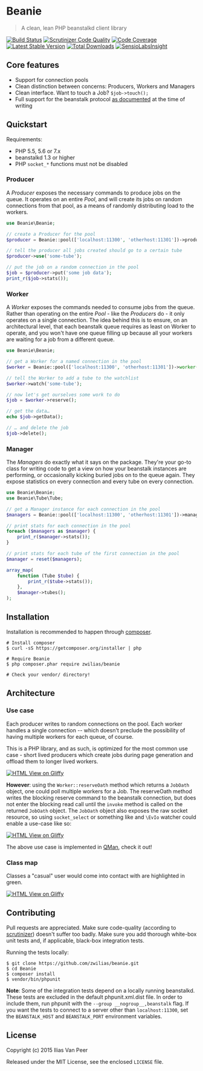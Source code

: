 # Beanie
> A clean, lean PHP beanstalkd client library

[![Build Status](https://travis-ci.org/zwilias/beanie.svg?branch=master)](https://travis-ci.org/zwilias/beanie)
[![Scrutinizer Code Quality](https://scrutinizer-ci.com/g/zwilias/beanie/badges/quality-score.png?b=master)](https://scrutinizer-ci.com/g/zwilias/beanie/?branch=master)
[![Code Coverage](https://scrutinizer-ci.com/g/zwilias/beanie/badges/coverage.png?b=master)](https://scrutinizer-ci.com/g/zwilias/beanie/?branch=master)
[![Latest Stable Version](https://poser.pugx.org/zwilias/beanie/v/stable)](https://packagist.org/packages/zwilias/beanie) 
[![Total Downloads](https://poser.pugx.org/zwilias/beanie/downloads)](https://packagist.org/packages/zwilias/beanie) 
[![SensioLabsInsight](https://insight.sensiolabs.com/projects/fd5f7759-24c7-482b-a077-3563e65c8add/mini.png)](https://insight.sensiolabs.com/projects/fd5f7759-24c7-482b-a077-3563e65c8add)

## Core features

- Support for connection pools
- Clean distinction between concerns: Producers, Workers and Managers
- Clean interface. Want to touch a Job? `$job->touch();`
- Full support for the beanstalk protocol [as documented][protocol] at the time of writing

[protocol]: https://github.com/kr/beanstalkd/blob/master/doc/protocol.md

## Quickstart

Requirements:

- PHP 5.5, 5.6 or 7.x
- beanstalkd 1.3 or higher
- PHP `socket_*` functions must not be disabled

### Producer

A *Producer* exposes the necessary commands to produce jobs on the queue. It operates on an entire *Pool*, and will
create its jobs on random connections from that pool, as a means of randomly distributing load to the workers.

```php
use Beanie\Beanie;

// create a Producer for the pool
$producer = Beanie::pool(['localhost:11300', 'otherhost:11301'])->producer();

// tell the producer all jobs created should go to a certain tube
$producer->use('some-tube');

// put the job on a random connection in the pool
$job = $producer->put('some job data');
print_r($job->stats());
```

### Worker

A *Worker* exposes the commands needed to consume jobs from the queue. Rather than operating on the entire *Pool* - like
the *Producers* do - it only operates on a single connection. The idea behind this is to ensure, on an architectural
level, that each beanstalk queue requires as least on Worker to operate, and you won't have one queue filling up because
all your workers are waiting for a job from a different queue.

```php
use Beanie\Beanie;

// get a Worker for a named connection in the pool
$worker = Beanie::pool(['localhost:11300', 'otherhost:11301'])->worker('otherhost:11301');

// tell the Worker to add a tube to the watchlist
$worker->watch('some-tube');

// now let's get ourselves some work to do
$job = $worker->reserve();

// get the data…
echo $job->getData();

// … and delete the job
$job->delete();
```

### Manager

The *Managers* do exactly what it says on the package. They're your go-to class for writing code to get a view on how
your beanstalk instances are performing, or occasionally kicking buried jobs on to the queue again. They expose
statistics on every connection and every tube on every connection.

```php
use Beanie\Beanie;
use Beanie\Tube\Tube;

// get a Manager instance for each connection in the pool
$managers = Beanie::pool(['localhost:11300', 'otherhost:11301'])->managers();

// print stats for each connection in the pool
foreach ($managers as $manager) {
    print_r($manager->stats());
}

// print stats for each tube of the first connection in the pool
$manager = reset($managers);

array_map(
    function (Tube $tube) {
        print_r($tube->stats());
    },
    $manager->tubes();
);
```

## Installation

Installation is recommended to happen through [composer](https://getcomposer.org/).

```
# Install composer
$ curl -sS https://getcomposer.org/installer | php

# Require Beanie
$ php composer.phar require zwilias/beanie

# Check your vendor/ directory!
```

## Architecture

### Use case

Each producer writes to random connections on the pool. Each worker handles a single connection -- which doesn't
preclude the possibility of having multiple workers for each queue, of course.

This is a PHP library, and as such, is optimized for the most common use case - short lived producers which create jobs
during page generation and offload them to longer lived workers.

[![HTML View on Gliffy](http://www.gliffy.com/go/publish/image/8600841/L.png)](http://www.gliffy.com/go/publish/8600841)

**However**: using the `Worker::reserveOath` method which returns a `JobOath` object, one could poll multiple workers
for a Job. The reserveOath method writes the blocking reserve command to the beanstalk connection, but does not enter
the blocking read call until the `invoke` method is called on the returned `JobOath` object. The `JobOath` object also
exposes the raw socket resource, so using `socket_select` or something like and `\EvIo` watcher could enable a use-case
like so:

[![HTML View on Gliffy](http://www.gliffy.com/go/publish/image/8630261/L.png)](http://www.gliffy.com/go/publish/8630261)

The above use case is implemented in [QMan](https://github.com/zwilias/qman), check it out!

### Class map

Classes a "casual" user would come into contact with are highlighted in green.

[![HTML View on Gliffy](http://www.gliffy.com/go/publish/image/8559467/L.png)](https://www.gliffy.com/go/publish/8559467)

## Contributing

Pull requests are appreciated. Make sure code-quality (according to [scrutinizer](https://scrutinizer-ci.com/)) doesn't 
suffer too badly. Make sure you add thorough white-box unit tests and, if applicable, black-box integration tests.

Running the tests locally:

```
$ git clone https://github.com/zwilias/beanie.git
$ cd Beanie
$ composer install
$ vendor/bin/phpunit
```

**Note**: Some of the integration tests depend on a locally running beanstalkd. These tests are excluded in the default
phpunit.xml.dist file. In order to include them, run phpunit with the `--group __nogroup__,beanstalk` flag. If you want
the tests to connect to a server other than `localhost:11300`, set the `BEANSTALK_HOST` and `BEANSTALK_PORT` environment
variables.

## License

Copyright (c) 2015 Ilias Van Peer

Released under the MIT License, see the enclosed `LICENSE` file.
